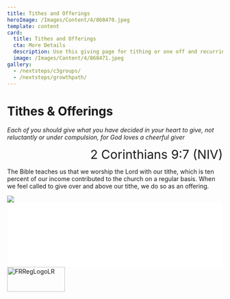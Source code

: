 ```yaml
---
title: Tithes and Offerings
heroImage: /Images/Content/4/868470.jpeg
template: content
card:
  title: Tithes and Offerings
  cta: More Details
  description: Use this giving page for tithing or one off and recurring offerings.
  image: /Images/Content/4/868471.jpeg
gallery:
  - /nextsteps/c3groups/
  - /nextsteps/growthpath/
---
```


<h1>
<span>Tithes &amp; Offerings&nbsp;</span></h1>

<p>
<em>Each of you should give what you have decided in your heart to give, not reluctantly or under compulsion, for God loves a cheerful giver</em></p>

<p style="text-align: right;">
<span style="font-size: 1.8rem; text-align: right;">2 Corinthians 9:7 (NIV)</span></p>

<p>
The Bible teaches us that we worship the Lord with our tithe, which is ten percent of our income contributed to the church on a regular basis. When we feel called to give over and above our tithe, we do so as an offering.</p>
<div>

<img class="giv-loading" src="/Admin/Images/Icons/loading.gif" />
<iframe src="/PaymentGroup/Registration.aspx?embed=true&group_id=298424&preview_layout_id=50858&sec=18c4fd5cd79d0b442b083f95c33a23eb" frameborder="0" scrolling="no" style="width: 100%;" onload="$e(this).iFrameResize(); $('img.giv-loading').remove();"></iframe>

</div><img alt="FRRegLogoLR" height="58" src="/Images/content/4/888345.jpg" width="135" />
